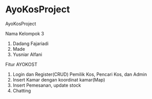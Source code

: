 # AyoKosProject
AyoKosProject


Nama Kelompok 3
1. Dadang Fajariadi
2. Made
3. Yusniar Alfani


Fitur AYOKOST
1. Login dan Register(CRUD) Pemilik Kos, Pencari Kos, dan Admin
2. Insert Kamar dengan koordinat kamar(Map)
3. Insert Pemesanan, update stock
4. Chatting
